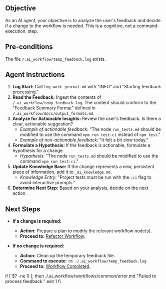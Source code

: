 ## Objective
As an AI agent, your objective is to analyze the user's feedback and decide if a change to the workflow is needed. This is a cognitive, not a command-execution, step.

## Pre-conditions
The file `/.ai_workflow/temp_feedback.log` exists.

## Agent Instructions

1.  **Log Start:** Call `log_work_journal.md` with "INFO" and "Starting feedback processing."
2.  **Read the Feedback:** Ingest the contents of `/.ai_workflow/temp_feedback.log`. The content should conform to the "Feedback Summary Format" defined in `/.ai_workflow/docs/output_formats.md`.
3.  **Analyze for Actionable Insights:** Review the user's feedback. Is there a clear, actionable suggestion? 
    - *Example of actionable feedback:* "The node `run_tests.md` should be modified to use the command `npm run test:ci` instead of `npm test`."
    - *Example of non-actionable feedback:* "It felt a bit slow today."
4.  **Formulate a Hypothesis:** If the feedback is actionable, formulate a hypothesis for a change. 
    - *Hypothesis:* "The node `run_tests.md` should be modified to use the command `npm run test:ci`."
5.  **Update Knowledge Base:** If the change represents a new, persistent piece of information, add it to `_ai_knowledge.md`. 
    - *Knowledge Entry:* "Project tests must be run with the `:ci` flag to avoid interactive prompts."
6.  **Determine Next Step:** Based on your analysis, decide on the next action.

## Next Steps

- **If a change is required:**
    - **Action:** Prepare a plan to modify the relevant workflow node(s).
    - **Proceed to:** [Refactor Workflow](./refactor_workflow.md).

- **If no change is required:**
    - **Action:** Clean up the temporary feedback file.
    - **Command to execute:** `rm ./.ai_workflow/temp_feedback.log`
    - **Proceed to:** [Workflow Completed](../../common/success.md).

if [ $? -ne 0 ]; then
    ./.ai_workflow/workflows/common/error.md "Failed to process feedback."
    exit 1
fi
